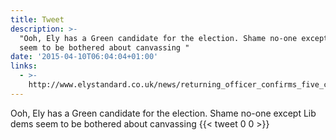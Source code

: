 ```yaml
---
title: Tweet
description: >-
  "Ooh, Ely has a Green candidate for the election. Shame no-one except Lib dems
  seem to be bothered about canvassing "
date: '2015-04-10T06:04:04+01:00'
links:
  - >-
    http://www.elystandard.co.uk/news/returning_officer_confirms_five_candidates_for_se_cambs_election_1_4028805
---
```

Ooh, Ely has a Green candidate for the election. Shame no-one except Lib dems seem to be bothered about canvassing 
      {{< tweet 0 0 >}}
    
